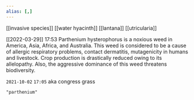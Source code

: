 ```yaml
---
alias: [,]
---
```

[[invasive species]] [[water hyacinth]] [[lantana]] [[utricularia]]

[[2022-03-29]] 17:53
Parthenium hysterophorus is a noxious weed in America, Asia, Africa, and Australia.
This weed is considered to be a cause of allergic respiratory problems, contact dermatitis, mutagenicity in humans and livestock.
Crop production is drastically reduced owing to its allelopathy.
Also, the aggressive dominance of this weed threatens biodiversity.

`2021-10-02` `17:05`
aka congress grass

```query
"parthenium"
```